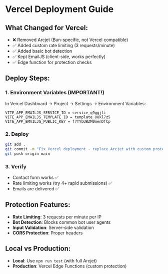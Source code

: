 # Vercel Deployment Guide

## What Changed for Vercel:
- ❌ Removed Arcjet (Bun-specific, not Vercel compatible)
- ✅ Added custom rate limiting (3 requests/minute)
- ✅ Added basic bot detection
- ✅ Kept EmailJS (client-side, works perfectly)
- ✅ Edge function for protection checks

## Deploy Steps:

### 1. Environment Variables (IMPORTANT!)
In Vercel Dashboard → Project → Settings → Environment Variables:
```
VITE_APP_EMAILJS_SERVICE_ID = service_q9ggjli
VITE_APP_EMAILJS_TEMPLATE_ID = template_88kl7z5  
VITE_APP_EMAILJS_PUBLIC_KEY = f7TYbUBZM0menDfCp
```

### 2. Deploy
```bash
git add .
git commit -m "Fix Vercel deployment - replace Arcjet with custom protection"
git push origin main
```

### 3. Verify
- Contact form works ✅
- Rate limiting works (try 4+ rapid submissions) ✅
- Emails are delivered ✅

## Protection Features:
- **Rate Limiting**: 3 requests per minute per IP
- **Bot Detection**: Blocks common bot user agents
- **Input Validation**: Server-side validation
- **CORS Protection**: Proper headers

## Local vs Production:
- **Local**: Use `npm run test` (with full Arcjet)
- **Production**: Vercel Edge Functions (custom protection)

